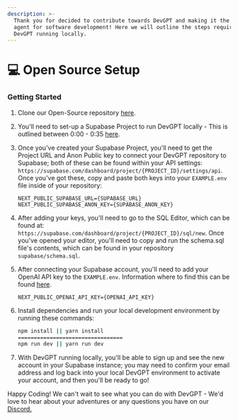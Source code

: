 ```yaml
---
description: >-
  Thank you for decided to contribute towards DevGPT and making it the best code
  agent for software development! Here we will outline the steps required to get
  DevGPT running locally.
---
```


# 💻 Open Source Setup

### Getting Started

1. Clone our Open-Source repository [here](https://github.com/february-labs/devgpt-releases).
2. You'll need to set-up a Supabase Project to run DevGPT locally - This is outlined between 0:00 - 0:35 [here](https://www.youtube.com/watch?v=6fFHgHqSbt8).
3.  Once you've created your Supabase Project, you'll need to get the Project URL and Anon Public key to connect your DevGPT repository to Supabase; both of these can be found within your API settings: `https://supabase.com/dashboard/project/{PROJECT_ID}/settings/api`. Once you've got these, copy and paste both keys into your `EXAMPLE.env` file inside of your repository:&#x20;

    ```
    NEXT_PUBLIC_SUPABASE_URL={SUPABASE_URL}
    NEXT_PUBLIC_SUPABASE_ANON_KEY={SUPABASE_ANON_KEY}
    ```
4. After adding your keys, you'll need to go to the SQL Editor, which can be found at: `https://supabase.com/dashboard/project/{PROJECT_ID}/sql/new`. Once you've opened your editor, you'll need to copy and run the schema.sql file's contents, which can be found in your repository `supabase/schema.sql`.
5.  After connecting your Supabase account, you'll need to add your OpenAI API key to the `EXAMPLE.env`. Information where to find this can be found [here](https://help.openai.com/en/articles/4936850-where-do-i-find-my-secret-api-key).&#x20;

    ```
    NEXT_PUBLIC_OPENAI_API_KEY={OPENAI_API_KEY}
    ```
6.  Install dependencies and run your local development environment by running these commands:

    ```bash
    npm install || yarn install
    =================================
    npm run dev || yarn run dev
    ```
7. With DevGPT running locally, you'll be able to sign up and see the new account in your Supabase instance; you may need to confirm your email address and log back into your local DevGPT environment to activate your account, and then you'll be ready to go!

Happy Coding! We can't wait to see what you can do with DevGPT - We'd love to hear about your adventures or any questions you have on our [Discord.](https://discord.gg/6GFtwzuvtw)
